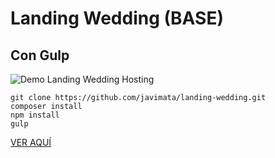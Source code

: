 # Landing Wedding (BASE)
## Con Gulp

![Demo Landing Wedding Hosting](http://demos.javimata.com/landing-wedding/images/screen.png)

```  
git clone https://github.com/javimata/landing-wedding.git  
composer install 
npm install
gulp  
```

<a href="https://demos.javimata.com/landing-wedding/" target="_blank">VER AQUÍ</a>

